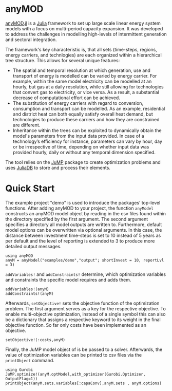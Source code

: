 anyMOD
=================

[anyMOD.jl](https://github.com/leonardgoeke/anyMOD.jl) is a [Julia](https://julialang.org/) framework to set up large scale linear energy system models with a focus on multi-period capacity expansion. It was developed to address the challenges in modelling high-levels of intermittent generation and sectoral integration.

The framework's key characteristic is, that all sets (time-steps, regions, energy carriers, and technlogies) are each organized within a hierarchical tree structure. This allows for several unique features:

* The spatial and temporal resolution at which generation, use and transport of energy is modelled can be varied by energy carrier. For example, within the same model electricity can be modelled at an hourly, but gas at a daily resolution, while still allowing for technologies that convert gas to electricity, or vice versa. As a result, a substantial decrease of computational effort can be achieved.
* The substitution of energy carriers with regard to conversion, consumption and transport can be modelled. As an example, residential and district heat can both equally satisfy overall heat demand, but technologies to produce these carriers and how they are constrained are different.
* Inheritance within the trees can be exploited to dynamically obtain the model's parameters from the input data provided. In case of a technology’s efficiency for instance, parameters can vary by hour, day or be irrespective of time, depending on whether input data was provided hourly, daily or without any temporal dimension specified.

The tool relies on the [JuMP](https://github.com/JuliaOpt/JuMP.jl) package to create optimization problems and uses [JuliaDB](https://juliadb.org/) to store and process their elements.


Quick Start
=================

The example project "demo" is used to introduce the packages’ top-level functions. After adding anyMOD to your project, the function `anyModel` constructs an anyMOD model object by reading in the csv files found within the directory specified by the first argument. The second argument specifies a directory all model outputs are written to. Furthermore, default model options can be overwritten via optional arguments. In this case, the distance between investment time-steps is set to 10 instead of 5 years as per default and the level of reporting is extended to 3 to produce more detailed output messages.

```
using anyMOD
anyM = anyModel("examples/demo","output"; shortInvest = 10, reportLvl = 3)
```

`addVariables!` and `addConstraints!` determine, which optimization variables and constraints the specific model requires and adds them.

```
addVariables!(anyM)
addConstraints!(anyM)
```

Afterwards, `setObjective!` sets the objective function of the optimization problem. The first argument serves as a key for the respective objective. To enable multi-objective optimization, instead of a single symbol this can also be a dictionary that assigns a respective keyword to its weight in the final objective function. So far only costs have been implemented as an objective.

```
setObjective!(:costs,anyM)
```

Finally, the JuMP model object of is be passed to a solver. Afterwards, the value of optimization variables can be printed to csv files via the `printObject` command.
```
using Gurobi
JuMP.optimize!(anyM.optModel,with_optimizer(Gurobi.Optimizer, OutputFlag=1))
printObject(anyM.sets.variables[:capaConv],anyM.sets , anyM.options)
```
